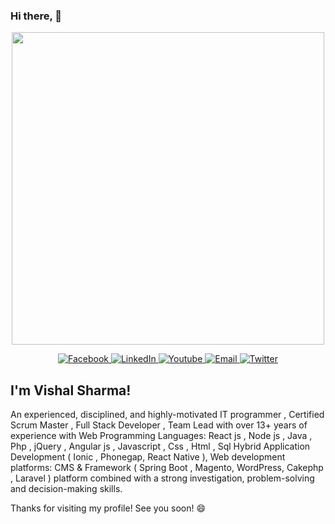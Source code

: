 ### Hi there, 👋

<!--
**vishal73139/vishal73139** is a ✨ _special_ ✨ repository because its `README.md` (this file) appears on your GitHub profile.

Here are some ideas to get you started:

- 🔭 I’m currently working on ...
- 🌱 I’m currently learning ...
- 👯 I’m looking to collaborate on ...
- 🤔 I’m looking for help with ...
- 💬 Ask me about ...
- 📫 How to reach me: ...
- 😄 Pronouns: ...
- ⚡ Fun fact: ...
--> 
<p align="center">
    <img src="https://media.giphy.com/media/wLNuW1tCKRiPmDV5Y4/giphy.gif" width="500"/>
</p>
<p align="center">
<p align="center">
  <a href="https://github.com/vishal73139">
    <img src="https://img.shields.io/badge/Facebook-%231877F2.svg?style=for-the-badge&logo=Facebook&logoColor=white" alt="Facebook"/>
  </a>
  <a href="https://github.com/vishal73139">
    <img src="https://img.shields.io/badge/LinkedIn-blue?style=for-the-badge&logo=linkedin&logoColor=white" alt="LinkedIn"/>
  </a>
  <a href="https://github.com/vishal73139">
    <img src="https://img.shields.io/badge/YouTube-red?style=for-the-badge&logo=youtube&logoColor=white" alt="Youtube"/>
  </a>
  <a href="https://github.com/vishal73139">
    <img src="https://img.shields.io/badge/email-%23d14836.svg?&style=for-the-badge&logo=gmail&logoColor=white" alt="Email"/>
  </a>
  <a href="https://github.com/vishal73139">
    <img src="https://img.shields.io/badge/Twitter-blue?style=for-the-badge&logo=twitter&logoColor=white" alt="Twitter"/>
  </a>
</p>

## I'm Vishal Sharma! 

An experienced, disciplined, and highly-motivated IT programmer , Certified Scrum Master , Full Stack Developer , Team Lead with over
13+ years of experience with Web Programming Languages: React js , Node js , Java , Php , jQuery , Angular js , Javascript , Css , Html , Sql
Hybrid Application Development ( Ionic , Phonegap, React Native ), Web development platforms: CMS & Framework ( Spring Boot , Magento, WordPress, Cakephp , Laravel )
platform combined with a strong investigation, problem-solving and decision-making skills.

Thanks for visiting my profile! See you soon! 😄

